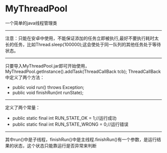# MyThreadPool
一个简单的java线程管理类

***

注意：只能在安卓中使用，不能保证添加的任务立即被执行,最好不要执行耗时太长的任务，比如Thread.sleep(100000);这会使处于同一队列的其他任务处于等待状态。

***

只要导入MyThreadPool.jar即可开始使用，MyThreadPool.getInstance().addTask(ThreadCallBack tcb);
ThreadCallBack 中定义了两个方法：
* public void run() throws Exception;
*	public void finishRun(int runState);

***

定义了两个常量：
* public static final int RUN_STATE_OK = 1;//运行成功
* public static final int RUN_STATE_WRONG = 0;//运行错误

***

其中run()中是子线程，finishRun()中是主线程.finishRun()有一个参数，是运行结果的状态，这个状态只能靠运行是否异常来判断
